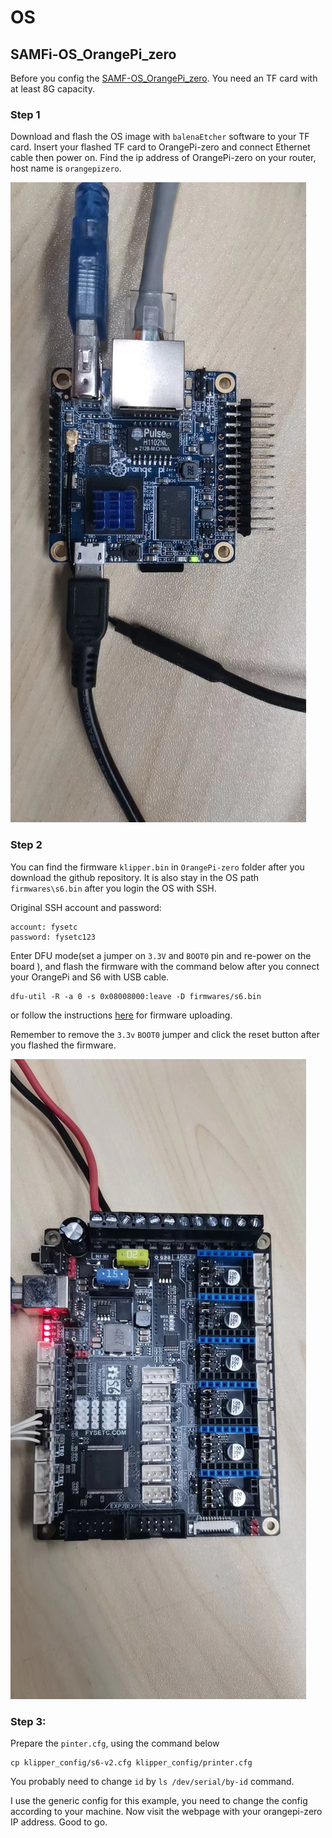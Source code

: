 # OS

## SAMFi-OS_OrangePi_zero

Before you config the [SAMF-OS_OrangePi_zero](https://github.com/FYSETC/FYSETC-SAMFi-OS). You need an TF card with at least 8G capacity.

### Step 1

Download and flash the OS image with `balenaEtcher` software to your TF card. Insert your flashed TF card to OrangePi-zero and connect Ethernet cable then power on. Find the ip address of OrangePi-zero on your router, host name is `orangepizero`.

![](OrangePi-zero/OrangePi_zero.jpg)

### Step 2

You can find the firmware `klipper.bin` in `OrangePi-zero` folder after you download the github repository. It is also stay in the OS path `firmwares\s6.bin` after you login the OS with SSH.

Original SSH account and password:

```
account: fysetc
password: fysetc123
```

Enter DFU mode(set a jumper on `3.3V` and `BOOT0` pin and re-power on the board ), and flash the firmware with the command below after you connect your OrangePi and S6 with USB cable.

```
dfu-util -R -a 0 -s 0x08008000:leave -D firmwares/s6.bin
```

or follow the instructions [here](https://github.com/FYSETC/FYSETC-SPIDER#44--firmware-upload) for firmware uploading. 

Remember to remove the `3.3v` `BOOT0` jumper and click the reset button after you flashed the firmware. 

![](OrangePi-zero/S6.jpg)

### Step 3:

Prepare the `pinter.cfg`, using the command below

```
cp klipper_config/s6-v2.cfg klipper_config/printer.cfg
```

You probably need to change `id` by `ls /dev/serial/by-id` command.

I use the generic config for this example, you need to change the config according to your machine. Now visit the webpage with your orangepi-zero IP address. Good to go.
